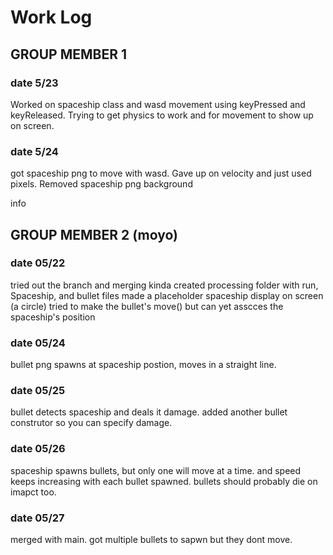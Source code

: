 # Work Log

## GROUP MEMBER 1

### date 5/23

Worked on spaceship class and wasd movement using keyPressed and keyReleased. Trying to get physics to work and for movement to show up on screen.

### date 5/24
got spaceship png to move with wasd. Gave up on velocity and just used pixels. Removed spaceship png background

info


## GROUP MEMBER 2 (moyo)

### date 05/22

tried out the branch and merging kinda
created processing folder with run, Spaceship, and bullet files
made a placeholder spaceship display on screen (a circle)
tried to make the bullet's move() but can yet asscces the spaceship's position

### date 05/24

bullet png spawns at spaceship postion, moves in a straight line.

### date 05/25

bullet detects spaceship and deals it damage. added another bullet construtor so you can specify damage.

### date 05/26

spaceship spawns bullets, but only one will move at a time. and speed keeps increasing with each bullet spawned. bullets should probably die on imapct too.

### date 05/27

merged with main. got multiple bullets to sapwn but they dont move.